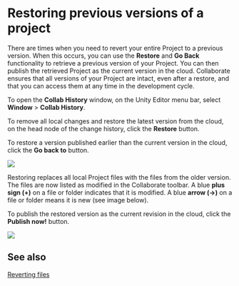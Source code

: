# Restoring previous versions of a project

There are times when you need to revert your entire Project to a previous version. When this occurs, you can use the **Restore** and **Go Back** functionality to retrieve a previous version of your Project. You can then publish the retrieved Project as the current version in the cloud. Collaborate ensures that all versions of your Project are intact, even after a restore, and that you can access them at any time in the development cycle.

To open the **Collab History** window, on the Unity Editor menu bar, select **Window** &gt; **Collab History**.

To remove all local changes and restore the latest version from the cloud, on the head node of the change history, click the **Restore** button.

To restore a version published earlier than the current version in the cloud, click the **Go back to** button. 

![](../uploads/Main/Rollback1.png)

Restoring replaces all local Project files with the files from the older version. The files are now listed as modified in the Collaborate toolbar. A blue **plus sign (+)** on a file or folder indicates that it is modified. A blue **arrow (->)** on a file or folder means it is new (see image below).

To publish the restored version as the current revision in the cloud, click the **Publish now!** button. 

![](../uploads/Main/Rollback2.png)

## See also

[Reverting files](UnityCollaborateRevertingFiles)
